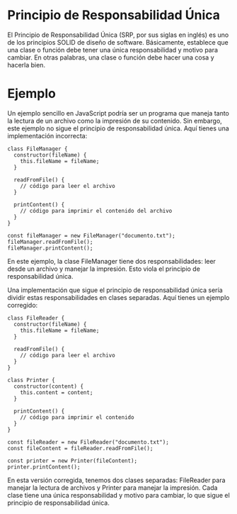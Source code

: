 # Principio de Responsabilidad Única


El Principio de Responsabilidad Única (SRP, por sus siglas en inglés) es uno de los principios SOLID de diseño de software. Básicamente, establece que una clase o función debe tener una única responsabilidad y motivo para cambiar. En otras palabras, una clase o función debe hacer una cosa y hacerla bien.


# Ejemplo

Un ejemplo sencillo en JavaScript podría ser un programa que maneja tanto la lectura de un archivo como la impresión de su contenido. Sin embargo, este ejemplo no sigue el principio de responsabilidad única. Aquí tienes una implementación incorrecta:

```
class FileManager {
  constructor(fileName) {
    this.fileName = fileName;
  }

  readFromFile() {
    // código para leer el archivo
  }

  printContent() {
    // código para imprimir el contenido del archivo
  }
}

const fileManager = new FileManager("documento.txt");
fileManager.readFromFile();
fileManager.printContent();
```

En este ejemplo, la clase FileManager tiene dos responsabilidades: leer desde un archivo y manejar la impresión. Esto viola el principio de responsabilidad única.

Una implementación que sigue el principio de responsabilidad única sería dividir estas responsabilidades en clases separadas. Aquí tienes un ejemplo corregido:


```
class FileReader {
  constructor(fileName) {
    this.fileName = fileName;
  }

  readFromFile() {
    // código para leer el archivo
  }
}

class Printer {
  constructor(content) {
    this.content = content;
  }

  printContent() {
    // código para imprimir el contenido
  }
}

const fileReader = new FileReader("documento.txt");
const fileContent = fileReader.readFromFile();

const printer = new Printer(fileContent);
printer.printContent();
```
En esta versión corregida, tenemos dos clases separadas: FileReader para manejar la lectura de archivos y Printer para manejar la impresión. Cada clase tiene una única responsabilidad y motivo para cambiar, lo que sigue el principio de responsabilidad única.
